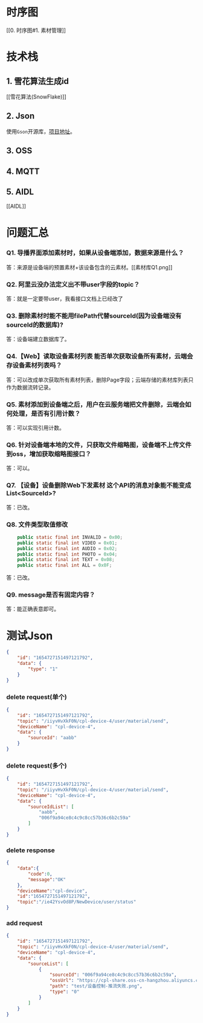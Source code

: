 # 时序图
[[0. 时序图#1. 素材管理]]

# 技术栈
## 1. 雪花算法生成id
[[雪花算法(SnowFlake)]]
## 2. Json
使用`Gson`开源库，[项目地址](https://github.com/google/gson)。

## 3. OSS

## 4. MQTT

## 5. AIDL
[[AIDL]]

# 问题汇总
### Q1. 导播界面添加素材时，如果从设备端添加，数据来源是什么？
答：来源是设备端的预置素材+该设备包含的云素材。[[素材库Q1.png]]
### Q2. 阿里云没办法定义出不带user字段的topic？
答：就是一定要带user，我看接口文档上已经改了
### Q3. 删除素材时能不能用filePath代替sourceId(因为设备端没有sourceId的数据库)?
答：设备端建立数据库了。

### Q4.【Web】读取设备素材列表 能否单次获取设备所有素材，云端会存设备素材列表吗？
答：可以改成单次获取所有素材列表，删除Page字段；云端存储的素材库列表只作为数据流转记录。
### Q5. 素材添加到设备端之后，用户在云服务端把文件删除，云端会如何处理，是否有引用计数？
答：可以实现引用计数。
### Q6. 针对设备端本地的文件，只获取文件缩略图，设备端不上传文件到oss，增加获取缩略图接口？
答：可以。
### Q7. 【设备】设备删除Web下发素材 这个API的消息对象能不能变成List\<SourceId\>?
答：已改。
### Q8. 文件类型取值修改
```java
    public static final int INVALID = 0x00;
    public static final int VIDEO = 0x01;
    public static final int AUDIO = 0x02;
    public static final int PHOTO = 0x04;
    public static final int TEXT = 0x08;
    public static final int ALL = 0x0F;
```
答：已改。
### Q9. message是否有固定内容？
答：能正确表意即可。
# 测试Json
```json
{
	"id": "1654727151497121792",
	"data": {
		"type": "1"
	}
}
```
### delete request(单个)
```json
{
	"id": "1654727151497121792",
	"topic": "/iiyvHvXkF0N/cpl-device-4/user/material/send",
	"deviceName": "cpl-device-4",
	"data": {
		"sourceId": "aabb"
	}
}
```

### delete request(多个)
```json
{
	"id": "1654727151497121792",
	"topic": "/iiyvHvXkF0N/cpl-device-4/user/material/send",
	"deviceName": "cpl-device-4",
	"data": {
		"sourceIdList": [
			"aabb",
			"006f9a94ce8c4c9c8cc57b36c6b2c59a"
		]
	}
}
```

### delete response
```json
{  
    "data":{  
        "code":0,  
        "message":"OK"  
    },  
    "deviceName":"cpl-device",  
    "id":"1654727151497121792",  
    "topic":"/ie42YsvOd8P/NewDevice/user/status"  
}
```

### add request
```json
{
	"id": "1654727151497121792",
	"topic": "/iiyvHvXkF0N/cpl-device-4/user/material/send",
	"deviceName": "cpl-device-4",
	"data": {
		"sourceList": [
			{
				"sourceId": "006f9a94ce8c4c9c8cc57b36c6b2c59a",
				"ossUrl": "https://cpl-share.oss-cn-hangzhou.aliyuncs.com/source/%E6%8E%A8%E6%B5%81/%E8%AE%BE%E5%A4%87%E6%8E%A7%E5%88%B6-%E6%8E%A8%E6%B5%81%E5%A4%B1%E8%B4%A5.png/%E8%AE%BE%E5%A4%87%E6%8E%A7%E5%88%B6-%E6%8E%A8%E6%B5%81%E5%A4%B1%E8%B4%A5.png?Expires=1683352970&OSSAccessKeyId=LTAI5tLBVhMDM1XFvxLP4kTk&Signature=bLXF6FC3eHJmjtjoAZxwLtLZS%2FE%3D",
				"path": "test/设备控制-推流失败.png",
				"type": "0"
			}
		]
	}
}
```